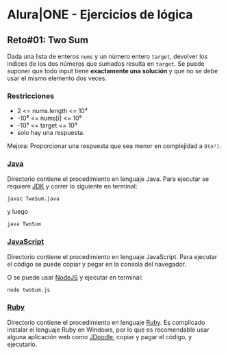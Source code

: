 # Alura|ONE - Ejercicios de lógica

## Reto#01: Two Sum
Dada una lista de enteros `nums` y un número entero `target`, devolver los indices de los dos números que sumados resulta en `target`. Se puede suponer que todo input tiene **exactamente una solución** y que no se debe usar el mismo elemento dos veces.

### Restricciones
- 2 <= nums.length <= 10⁴
- -10⁹ <= nums[i] <= 10⁹
- -10⁹ <= target <= 10⁹
- solo hay una respuesta.

Mejora: Proporcionar una respuesta que sea menor en complejidad a `O(n²)`.

### [Java](./java/TwoSum.java)
Directorio contiene el procedimiento en lenguaje Java. Para ejecutar se requiere [JDK](https://www.oracle.com/java/technologies/downloads/) y correr lo siguiente en terminal:
```bash
javac TwoSum.java
```
y luego
```bash
java TwoSum
```

### [JavaScript](./javascript/twoSum.js)
Directorio contiene el procedimiento en lenguaje JavaScript. Para ejecutar el código se puede copiar y pegar en la consola del navegador.

O se puede usar [NodeJS](https://nodejs.org/en) y ejecutar en terminal:
```bash
node twoSum.js
```

### [Ruby](./ruby/two_sum.rb)
Directorio contiene el procedimiento en lenguaje [Ruby](https://www.ruby-lang.org/en/). Es complicado instalar el lenguaje Ruby en Windows, por lo que es recomendable usar alguna aplicación web como [JDoodle](https://www.jdoodle.com/execute-ruby-online), copiar y pagar el código, y ejecutarlo.
